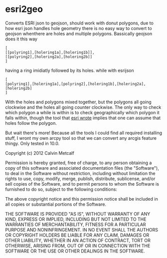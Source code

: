 esri2geo
========

Converts ESRI json to geojson, should work with donut polygons, due to how esri json handles hole geometry there is no easy way to convert to geojson whenthere are
holes and multiple polygons. Bassically geojson does it this way

    [
    [[polyring1],[holering1a],[holering1b]],
    [[polyring2],[holering2a],[holering2b]]
    ]

having a ring imidiatly followed by its holes. while with esrijson

    [
    [polyring1],[holering1a],[polyring2],[holering1b],[holering2a],[holering2b]
    ]
    
With the holes and polygons mixed together, but the polygons all going clockwise and the holes all going counter clockwise. The only way to check which polygon
a while is within is to check geographically which polygon it falls within, though the tool that [esri wrote](https://github.com/Esri/geojson-utils) implies that one can assume that holes follow the polygon. 

But wait there's more! Because all the tools I could find all required installing stuff, I wront my own arcpy tool so that we can convert any arcgis feature thingy.  Only tested in 10.0.

Copyright (c) 2012 Calvin Metcalf

Permission is hereby granted, free of charge, to any person obtaining a copy of this software and associated documentation files (the "Software"), to deal in the Software without restriction, including without limitation the rights to use, copy, modify, merge, publish, distribute, sublicense, and/or sell copies of the Software, and to permit persons to whom the Software is furnished to do so, subject to the following conditions:

The above copyright notice and this permission notice shall be included in all copies or substantial portions of the Software.

THE SOFTWARE IS PROVIDED "AS IS", WITHOUT WARRANTY OF ANY KIND, EXPRESS OR IMPLIED, INCLUDING BUT NOT LIMITED TO THE WARRANTIES OF MERCHANTABILITY, FITNESS FOR A PARTICULAR PURPOSE AND NONINFRINGEMENT. IN NO EVENT SHALL THE AUTHORS OR COPYRIGHT HOLDERS BE LIABLE FOR ANY CLAIM, DAMAGES OR OTHER LIABILITY, WHETHER IN AN ACTION OF CONTRACT, TORT OR OTHERWISE, ARISING FROM, OUT OF OR IN CONNECTION WITH THE SOFTWARE OR THE USE OR OTHER DEALINGS IN THE SOFTWARE.
